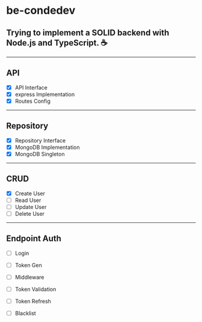 # be-condedev
Trying to implement a SOLID backend with Node.js and TypeScript. :coffee:
---
---
## API
- [x] API Interface
- [x] express Implementation
- [x] Routes Config
---
## Repository
- [x] Repository Interface
- [x] MongoDB Implementation
- [x] MongoDB Singleton
---
## CRUD 
- [x] Create User
- [ ] Read User
- [ ] Update User
- [ ] Delete User
---
## Endpoint Auth
- [ ] Login
- [ ] Token Gen
- [ ] Middleware
- [ ] Token Validation
- [ ] Token Refresh
- [ ] Blacklist

